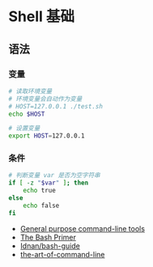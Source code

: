# Shell 基础

## 语法

### 变量

```sh
# 读取环境变量
# 环境变量会自动作为变量
# HOST=127.0.0.1 ./test.sh
echo $HOST

# 设置变量
export HOST=127.0.0.1
```

### 条件

```sh
# 判断变量 var 是否为空字符串
if [ -z "$var" ]; then
    echo true
else
    echo false
fi
```

* [General purpose command-line tools](http://www.compciv.org/unix-tools/)
* [The Bash Primer](http://www.compciv.org/bash-guide/)
* [Idnan/bash-guide](https://github.com/Idnan/bash-guide)
* [the-art-of-command-line](https://github.com/jlevy/the-art-of-command-line)
